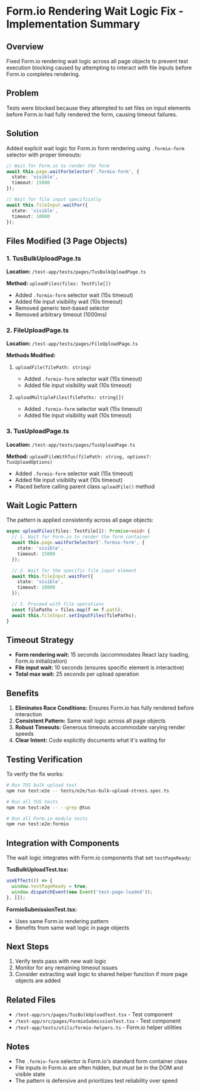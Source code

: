 # Form.io Rendering Wait Logic Fix - Implementation Summary

## Overview
Fixed Form.io rendering wait logic across all page objects to prevent test execution blocking caused by attempting to interact with file inputs before Form.io completes rendering.

## Problem
Tests were blocked because they attempted to set files on input elements before Form.io had fully rendered the form, causing timeout failures.

## Solution
Added explicit wait logic for Form.io form rendering using `.formio-form` selector with proper timeouts:

```typescript
// Wait for Form.io to render the form
await this.page.waitForSelector('.formio-form', {
  state: 'visible',
  timeout: 15000
});

// Wait for file input specifically
await this.fileInput.waitFor({
  state: 'visible',
  timeout: 10000
});
```

## Files Modified (3 Page Objects)

### 1. TusBulkUploadPage.ts
**Location:** `/test-app/tests/pages/TusBulkUploadPage.ts`

**Method:** `uploadFiles(files: TestFile[])`
- Added `.formio-form` selector wait (15s timeout)
- Added file input visibility wait (10s timeout)
- Removed generic text-based selector
- Removed arbitrary timeout (1000ms)

### 2. FileUploadPage.ts
**Location:** `/test-app/tests/pages/FileUploadPage.ts`

**Methods Modified:**
1. `uploadFile(filePath: string)`
   - Added `.formio-form` selector wait (15s timeout)
   - Added file input visibility wait (10s timeout)

2. `uploadMultipleFiles(filePaths: string[])`
   - Added `.formio-form` selector wait (15s timeout)
   - Added file input visibility wait (10s timeout)

### 3. TusUploadPage.ts
**Location:** `/test-app/tests/pages/TusUploadPage.ts`

**Method:** `uploadFileWithTus(filePath: string, options?: TusUploadOptions)`
- Added `.formio-form` selector wait (15s timeout)
- Added file input visibility wait (10s timeout)
- Placed before calling parent class `uploadFile()` method

## Wait Logic Pattern

The pattern is applied consistently across all page objects:

```typescript
async uploadFiles(files: TestFile[]): Promise<void> {
  // 1. Wait for Form.io to render the form container
  await this.page.waitForSelector('.formio-form', {
    state: 'visible',
    timeout: 15000
  });

  // 2. Wait for the specific file input element
  await this.fileInput.waitFor({
    state: 'visible',
    timeout: 10000
  });

  // 3. Proceed with file operations
  const filePaths = files.map(f => f.path);
  await this.fileInput.setInputFiles(filePaths);
}
```

## Timeout Strategy

- **Form rendering wait:** 15 seconds (accommodates React lazy loading, Form.io initialization)
- **File input wait:** 10 seconds (ensures specific element is interactive)
- **Total max wait:** 25 seconds per upload operation

## Benefits

1. **Eliminates Race Conditions:** Ensures Form.io has fully rendered before interaction
2. **Consistent Pattern:** Same wait logic across all page objects
3. **Robust Timeouts:** Generous timeouts accommodate varying render speeds
4. **Clear Intent:** Code explicitly documents what it's waiting for

## Testing Verification

To verify the fix works:

```bash
# Run TUS bulk upload test
npm run test:e2e -- tests/e2e/tus-bulk-upload-stress.spec.ts

# Run all TUS tests
npm run test:e2e -- --grep @tus

# Run all Form.io module tests
npm run test:e2e:formio
```

## Integration with Components

The wait logic integrates with Form.io components that set `testPageReady`:

**TusBulkUploadTest.tsx:**
```typescript
useEffect(() => {
  window.testPageReady = true;
  window.dispatchEvent(new Event('test-page-loaded'));
}, []);
```

**FormioSubmissionTest.tsx:**
- Uses same Form.io rendering pattern
- Benefits from same wait logic in page objects

## Next Steps

1. Verify tests pass with new wait logic
2. Monitor for any remaining timeout issues
3. Consider extracting wait logic to shared helper function if more page objects are added

## Related Files

- `/test-app/src/pages/TusBulkUploadTest.tsx` - Test component
- `/test-app/src/pages/FormioSubmissionTest.tsx` - Test component
- `/test-app/tests/utils/formio-helpers.ts` - Form.io helper utilities

## Notes

- The `.formio-form` selector is Form.io's standard form container class
- File inputs in Form.io are often hidden, but must be in the DOM and visible state
- The pattern is defensive and prioritizes test reliability over speed
